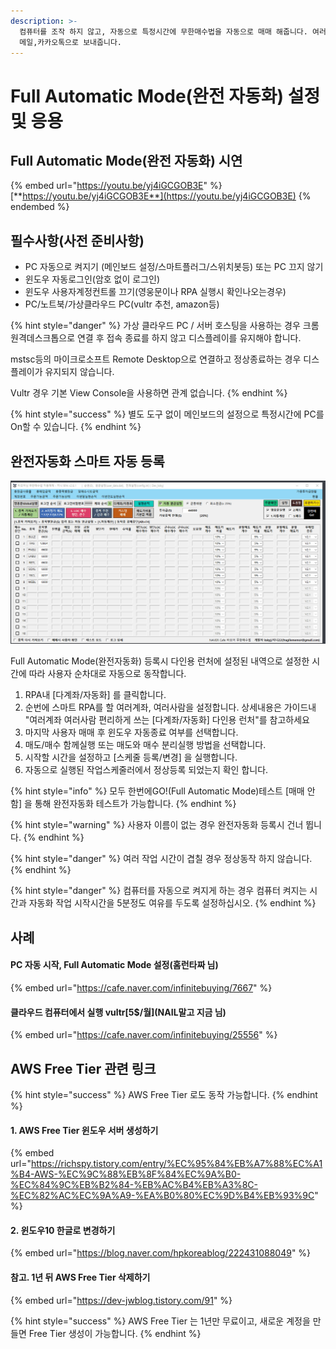 ```yaml
---
description: >-
  컴퓨터를 조작 하지 않고, 자동으로 특정시간에 무한매수법을 자동으로 매매 해줍니다. 여러사람, 여러계좌도 지원하며, 매매내역을
  메일,카카오톡으로 보내줍니다.
---
```


# Full Automatic Mode(완전 자동화) 설정 및 응용

## Full Automatic Mode(완전 자동화) 시연

{% embed url="https://youtu.be/yj4iGCGOB3E" %}
[**https://youtu.be/yj4iGCGOB3E**](https://youtu.be/yj4iGCGOB3E)
{% endembed %}

## 필수사항(사전 준비사항)

* PC 자동으로 켜지기 (메인보드 설정/스마트플러그/스위치봇등) 또는 PC 끄지 않기
* 윈도우 자동로그인(암호 없이 로그인)
* 윈도우 사용자계정컨트롤 끄기(영웅문이나 RPA 실행시 확인나오는경우)
* PC/노트북/가상클라우드 PC(vultr 추천, amazon등)

{% hint style="danger" %}
가상 클라우드 PC / 서버 호스팅을 사용하는 경우 크롬 원격데스크톱으로 연결 후 접속 종료를 하지 않고 디스플레이를 유지해야 합니다.

mstsc등의 마이크로소프트 Remote Desktop으로 연결하고 정상종료하는 경우 디스플레이가 유지되지 않습니다.

Vultr 경우 기본 View Console을 사용하면 관계 없습니다.
{% endhint %}

{% hint style="success" %}
별도 도구 없이 메인보드의 설정으로 특정시간에 PC를 On할 수 있습니다.
{% endhint %}



## 완전자동화 스마트 자동 등록

![클ㅣ클릭해서 크게 보기](../.gitbook/assets/완전자동화세팅__.gif)

Full Automatic Mode(완전자동화) 등록시 다인용 런처에 설정된 내역으로 설정한 시간에 따라 사용자 순차대로 자동으로 동작합니다.

1. RPA내 \[다계좌/자동화] 를 클릭합니다.
2. 순번에 스마트 RPA를 할 여러계좌, 여러사람을 설정합니다. 상세내용은 가이드내 "여러계좌 여러사람 편리하게 쓰는 \[다계좌/자동화] 다인용 런처"를 참고하세요
3. 마지막 사용자 매매 후 윈도우 자동종료 여부를 선택합니다.
4. 매도/매수 함께실행 또는 매도와 매수 분리실행 방법을 선택합니다.
5. 시작할 시간을 설정하고 \[스케줄 등록/변경] 을 실행합니다.
6. 자동으로 실행된 작업스케줄러에서 정상등록 되었는지 확인 합니다.

{% hint style="info" %}
모두 한번에GO!(Full Automatic Mode)테스트 \[매매 안함] 을 통해 완전자동화 테스트가 가능합니다.
{% endhint %}

{% hint style="warning" %}
사용자 이름이 없는 경우 완전자동화 등록시 건너 뜁니다.
{% endhint %}

{% hint style="danger" %}
여러 작업 시간이 겹칠 경우 정상동작 하지 않습니다.
{% endhint %}

{% hint style="danger" %}
컴퓨터를 자동으로 켜지게 하는 경우 컴퓨터 켜지는 시간과 자동화 작업 시작시간을 5분정도 여유를 두도록 설정하십시오.
{% endhint %}



## 사례

#### PC 자동 시작, Full Automatic Mode 설정(홈런타짜 님)

{% embed url="https://cafe.naver.com/infinitebuying/7667" %}

#### 클라우드 컴퓨터에서 실행 vultr\[5$/월]\(NAIL말고 지금 님)

{% embed url="https://cafe.naver.com/infinitebuying/25556" %}



## AWS Free Tier 관련 링크

{% hint style="success" %}
AWS Free Tier 로도 동작 가능합니다.
{% endhint %}

#### **1.** AWS Free Tier 윈도우 서버 생성하기

{% embed url="https://richspy.tistory.com/entry/%EC%95%84%EB%A7%88%EC%A1%B4-AWS-%EC%9C%88%EB%8F%84%EC%9A%B0-%EC%84%9C%EB%B2%84-%EB%AC%B4%EB%A3%8C-%EC%82%AC%EC%9A%A9-%EA%B0%80%EC%9D%B4%EB%93%9C" %}

#### **2.** 윈도우10 한글로 변경하기

{% embed url="https://blog.naver.com/hpkoreablog/222431088049" %}

#### 참고. 1년 뒤 AWS Free Tier 삭제하기

{% embed url="https://dev-jwblog.tistory.com/91" %}

{% hint style="success" %}
AWS Free Tier 는 1년만 무료이고, 새로운 계정을 만들면 Free Tier 생성이 가능합니다.
{% endhint %}
